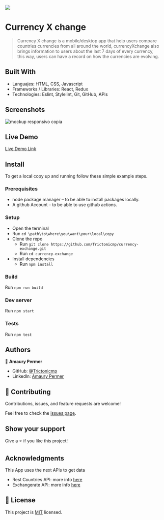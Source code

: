 ![](https://img.shields.io/badge/Microverse-blueviolet)

# Currency X change

> Currency X change is a mobile/desktop app that help users compare countries currencies from all around the world, currencyXchange also brings information to users about the last 7 days of every currency, this way, users can have a record on how the currencies are evolving. 


## Built With

- Languajes: HTML, CSS, Javascript
- Frameworks / Libraries: React, Redux
- Technologies: Eslint, Stylelint, Git, GitHub, APIs

## Screenshots
![mockup responsivo copia](https://user-images.githubusercontent.com/11634112/175438478-54be2ea2-54fb-499e-bc53-1faef917400b.png)


## Live Demo

[Live Demo Link](https://sprightly-gelato-89a757.netlify.app/)


## Install

To get a local copy up and running follow these simple example steps.

### Prerequisites

* node package manager – to be able to install packages locally.
* A github Account – to be able to use github actions.


### Setup
* Open the terminal
* Run ```cd \path\to\where\you\want\your\local\copy```
* Clone the repo
  * Run ```git clone https://github.com/Trictonicmp/currency-exchange.git```
  * Run ```cd currency-exchange```
* Install dependencies  
  * Run ```npm install```

### Build
Run ```npm run build```

### Dev server
Run ```npm start```

### Tests
Run ```npm test```


## Authors

👤 **Amaury Permer**

- GitHub: [@Trictonicmp](https://github.com/Trictonicmp)
- LinkedIn: [Amaury Permer](https://www.linkedin.com/in/amaury-permer/)

## 🤝 Contributing

Contributions, issues, and feature requests are welcome!

Feel free to check the [issues page](../../issues/).

## Show your support

Give a ⭐️ if you like this project!

## Acknowledgments
This App uses the next APIs to get data
- Rest Countries API: more info [here](https://restcountries.com/)
- Exchangerate API: more info [here](https://exchangerate.host)

## 📝 License

This project is [MIT](./MIT.md) licensed.

